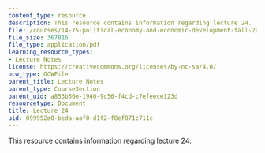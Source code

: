 ```yaml
---
content_type: resource
description: This resource contains information regarding lecture 24.
file: /courses/14-75-political-economy-and-economic-development-fall-2012/099952a0bedaaaf0d1f2f8ef071c711c_MIT14_75F12_Lec24.pdf
file_size: 367816
file_type: application/pdf
learning_resource_types:
- Lecture Notes
license: https://creativecommons.org/licenses/by-nc-sa/4.0/
ocw_type: OCWFile
parent_title: Lecture Notes
parent_type: CourseSection
parent_uid: a853b56e-1940-9c56-f4cd-c7efeece123d
resourcetype: Document
title: Lecture 24
uid: 099952a0-beda-aaf0-d1f2-f8ef071c711c
---
```

This resource contains information regarding lecture 24.